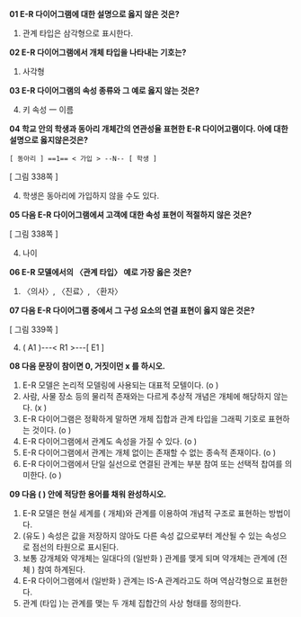 **01 E-R 다이어그램에 대한 설명으로 옳지 않은 것은?**

1. 관계 타입은 삼각형으로 표시한다.

**02 E-R 다이어그램에서 개체 타입을 나타내는 기호는?**

1. 사각형

**03 E-R 다이어그램의 속성 종류와 그 예로 옳지 않는 것은?**

4. 키 속성 一 이름

**04 학교 안의 학생과 동아리 개체간의 연관성율 표현한 E-R 다이어고램이다. 아에 대한 설명으로 옳지않은것은?**

`[ 동아리 ] ==1== < 가입 > --N-- [ 학생 ]`

[ 그림 338쪽 ]

4. 학생은 동아리에 가입하지 않을 수도 있다.

**05 다음 E-R 다이어그램에셔 고객에 대한 속성 표현이 적절하지 않은 것은?**

[ 그림 338쪽 ]

4. 나이

**06 E-R 모델에서의 〈관계 타입〉 예로 가장 옳은 것은?**

1. 〈의사〉, 〈진료〉, 〈환자〉

**07 다음 E-R 다이어그램 중에서 그 구성 요소의 연결 표현이 옳지 않은 것은?**

[ 그림 339쪽 ]

4. ( A1 )---< R1 >---[ E1 ]

**08 다음 문장이 참이면 0, 거짓이먼 x 를 하시오.**

1. E-R 모델은 논리적 모델링에 사용되는 대표적 모텔이다. (o )
2. 사람, 사물 장소 등의 물리적 존재와는 다르게 추상적 개념은 개체에 해당하지 않는다. (x )
3. E-R 다이어그램은 정확하게 말하면 개체 집합과 관계 타입을 그래픽 기호로 표현하는 것이다. (o )
4. E-R 다이어그램에서 관계도 속성을 가질 수 있다. (o )
5. E-R 다이어그램에서 관계는 개체 없이는 존재할 수 없는 종속적 존재이다. (o )
6. E-R 다이어그램에서 단일 실선으로 연결된 관계는 부분 참여 또는 선택적 찹여를 의미한다. (o )

**09 다음 ( ) 안에 적당한 용어를 채워 완성하시오.**

1. E-R 모델은 현실 세계를 ( 개체)와 관계를 이용하여 개념적 구조로 표현하는 방법이다.
2. (유도 ) 속성은 값을 저장하지 않아도 다른 속성 값으로부터 계산될 수 있는 속성으로 점선의 타원으로 표시된다.
3. 보통 강개체와 약개체는 일대다의 (일반화 ) 관계를 맺게 되며 약개체는 관계에 (전체 ) 참여 하계된다.
4. E-R 다이어그램에서 (일반화 ) 관계는 IS-A 관계라고도 하며 역삼각형으로 표현한다.
5. 관계 (타입 )는 관계를 맺는 두 개체 집합간의 사상 형태를 정의한다.















